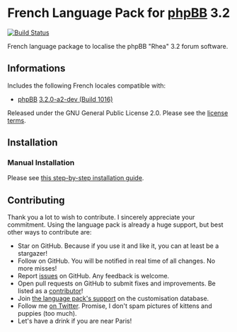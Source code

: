 # French Language Pack for [phpBB](https://www.phpbb.com/) 3.2

[![Build Status](https://travis-ci.org/maelsoucaze/phpbb.svg?branch=master)](https://travis-ci.org/maelsoucaze/phpbb)

French language package to localise the phpBB "Rhea" 3.2 forum software.

## Informations

Includes the following French locales compatible with:

- [phpBB](https://github.com/phpbb/phpbb) [3.2.0-a2-dev (Build 1016)](https://bamboo.phpbb.com/browse/PHPBB3-RHEA-1016)

Released under the GNU General Public License 2.0. Please see the [license terms](https://github.com/maelsoucaze/phpbb/blob/master/language/fr/LICENSE).

## Installation

### Manual Installation

Please see [this step-by-step installation guide](https://www.phpbb.com/customise/db/translation/french/faq/1711).

## Contributing

Thank you a lot to wish to contribute. I sincerely appreciate your commitment. Using the language pack is already a huge support, but best other ways to contribute are:

- Star on GitHub. Because if you use it and like it, you can at least be a stargazer!
- Follow on GitHub. You will be notified in real time of all changes. No more misses!
- Report [issues](https://github.com/maelsoucaze/phpbb/issues) on GitHub. Any feedback is welcome.
- Open pull requests on GitHub to submit fixes and improvements. Be listed as a [contributor](https://github.com/maelsoucaze/phpbb/graphs/contributors)!
- Join [the language pack's support](https://www.phpbb.com/customise/db/translation/french/support) on the customisation database.
- Follow me [on Twitter](https://twitter.com/maelsoucaze). Promise, I don't spam pictures of kittens and puppies (too much).
- Let's have a drink if you are near Paris!
